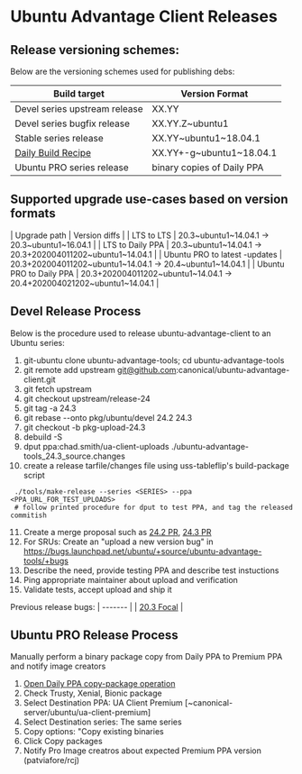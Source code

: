 # Ubuntu Advantage Client Releases

## Release versioning schemes:

Below are the versioning schemes used for publishing debs:

| Build target | Version Format |
| -------- | -------- |
| Devel series upstream release | XX.YY |
| Devel series bugfix release | XX.YY.Z~ubuntu1|
| Stable series release | XX.YY~ubuntu1~18.04.1|
| [Daily Build Recipe](https://code.launchpad.net/~canonical-server/+recipe/ua-client-daily) | XX.YY+<revtime>-g<commitish>~ubuntu1~18.04.1 |
| Ubuntu PRO series release | binary copies of Daily PPA |

## Supported upgrade use-cases based on version formats

| Upgrade path | Version diffs |
| LTS to LTS | 20.3~ubuntu1~14.04.1 -> 20.3~ubuntu1~16.04.1 |
| LTS to Daily PPA | 20.3~ubuntu1~14.04.1 -> 20.3+202004011202~ubuntu1~14.04.1 |
| Ubuntu PRO to latest <series>-updates | 20.3+202004011202~ubuntu1~14.04.1 -> 20.4~ubuntu1~14.04.1 |
| Ubuntu PRO to Daily PPA | 20.3+202004011202~ubuntu1~14.04.1 -> 20.4+202004021202~ubuntu1~14.04.1 |


## Devel Release Process

Below is the procedure used to release ubuntu-advantage-client to an Ubuntu series:

 1. git-ubuntu clone ubuntu-advantage-tools; cd ubuntu-advantage-tools
 2. git remote add upstream git@github.com:canonical/ubuntu-advantage-client.git
 3. git fetch upstream
 4. git checkout upstream/release-24
 5. git tag -a 24.3
 6. git rebase --onto pkg/ubuntu/devel 24.2 24.3
 7. git checkout -b pkg-upload-24.3
 8. debuild -S
 9. dput  ppa:chad.smith/ua-client-uploads ./ubuntu-advantage-tools_24.3_source.changes
 10. create a release tarfile/changes file using uss-tableflip's build-package script
```
 ./tools/make-release --series <SERIES> --ppa <PPA_URL_FOR_TEST_UPLOADS>
 # follow printed procedure for dput to test PPA, and tag the released commitish
```
 11. Create a merge proposal such as [24.2 PR](https://code.launchpad.net/~chad.smith/ubuntu/+source/ubuntu-advantage-tools/+git/ubuntu-advantage-tools/+merge/385073), [24.3 PR](https://code.launchpad.net/~chad.smith/ubuntu/+source/ubuntu-advantage-tools/+git/ubuntu-advantage-tools/+merge/389745)
 11. For SRUs: Create an "upload a new version bug" in https://bugs.launchpad.net/ubuntu/+source/ubuntu-advantage-tools/+bugs
 12. Describe the need, provide testing PPA and describe test instuctions
 13. Ping appropriate maintainer about upload and verification
 14. Validate tests, accept upload and ship it

Previous release bugs:
| ------- |
| [20.3 Focal](https://bugs.launchpad.net/ubuntu/+source/ubuntu-advantage-tools/+bug/1869980) |


## Ubuntu PRO Release Process

Manually perform a binary package copy from Daily PPA to Premium PPA and notify image creators

 1. [Open Daily PPA copy-package operation](https://code.launchpad.net/~canonical-server/+archive/ubuntu/ua-client-daily/+copy-packages)
 2. Check Trusty, Xenial, Bionic package
 3. Select Destination PPA: UA Client Premium [~canonical-server/ubuntu/ua-client-premium]
 4. Select Destination series: The same series
 5. Copy options: "Copy existing binaries
 6. Click Copy packages
 7. Notify Pro Image creatros about expected Premium PPA version (patviafore/rcj)
